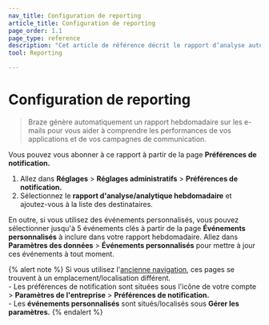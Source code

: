 ```yaml
---
nav_title: Configuration de reporting
article_title: Configuration de reporting
page_order: 1.1
page_type: reference
description: "Cet article de référence décrit le rapport d’analyse automatique fourni par Braze."
tool: Reporting

---
```


# Configuration de reporting

> Braze génère automatiquement un rapport hebdomadaire sur les e-mails pour vous aider à comprendre les performances de vos applications et de vos campagnes de communication. 

Vous pouvez vous abonner à ce rapport à partir de la page **Préférences de notification.**  

1. Allez dans **Réglages** > **Réglages administratifs** > **Préférences de notification.** 
2. Sélectionnez le **rapport d'analyse/analytique hebdomadaire** et ajoutez-vous à la liste des destinataires.

En outre, si vous utilisez des événements personnalisés, vous pouvez sélectionner jusqu'à 5 événements clés à partir de la page **Événements personnalisés** à inclure dans votre rapport hebdomadaire. Allez dans **Paramètres des données** > **Événements personnalisés** pour mettre à jour ces événements à tout moment.

{% alert note %}
Si vous utilisez l'[ancienne navigation]({{site.baseurl}}/navigation), ces pages se trouvent à un emplacement/localisation différent. <br>\- Les préférences de notification sont situées sous l'icône de votre compte > **Paramètres de l'entreprise** > **Préférences de notification.**<br>\- Les **événements personnalisés** sont situés/localisés sous **Gérer les paramètres.**
{% endalert %}
